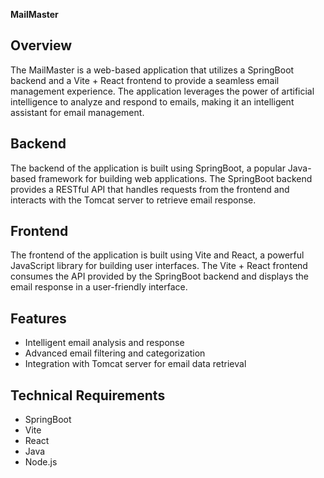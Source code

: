 
**MailMaster**


**Overview**
-----------

The MailMaster is a web-based application that utilizes a SpringBoot backend and a Vite + React frontend to provide a seamless email management experience. The application leverages the power of artificial intelligence to analyze and respond to emails, making it an intelligent assistant for email management.

**Backend**
------------

The backend of the application is built using SpringBoot, a popular Java-based framework for building web applications. The SpringBoot backend provides a RESTful API that handles requests from the frontend and interacts with the Tomcat server to retrieve email response.

**Frontend**
------------

The frontend of the application is built using Vite and React, a powerful JavaScript library for building user interfaces. The Vite + React frontend consumes the API provided by the SpringBoot backend and displays the email response in a user-friendly interface.

**Features**
------------

* Intelligent email analysis and response
* Advanced email filtering and categorization
* Integration with Tomcat server for email data retrieval

**Technical Requirements**
-------------------------

* SpringBoot 
* Vite 
* React 
* Java 
* Node.js 
